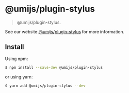 # @umijs/plugin-stylus

> @umijs/plugin-stylus.

See our website [@umijs/plugin-stylus](https://umijs.org/plugins/plugin-stylus) for more information.

## Install

Using npm:

```bash
$ npm install --save-dev @umijs/plugin-stylus
```

or using yarn:

```bash
$ yarn add @umijs/plugin-stylus --dev
```
